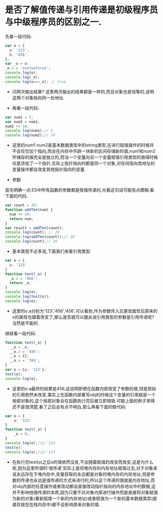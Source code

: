 # 是否了解值传递与引用传递是初级程序员与中级程序员的区别之一.

先看一段代码:

```js
var o = {
  a: '123',
  b: '456'
};
var _o = o;
_o.a = 'onetwothree';
console.log(o); 
console.log(_o);
console.log(o===_o); // true
```

- 问两次输出结果?
这里两次输出的结果都是一样的,而且对象也是恒等的,说明这两个对象指向同一处地址.

- 再看一段代码:

```js
var num1 = 5;
var num2 = num1;
num2 += 10;
console.log(num1);// 5
console.log(num2);// 10
```

- 这里的num1 num2是基本数据类型中的string类型,在进行赋值操作的时候并不会仅仅加个指向,而会在内存中开辟一块新的区间存储新的值,num1和num2所储存的值完全是独立的,而当一个变量向另一个变量赋值引用类型的值得时候仅是添加了一个指针,实际上指针指向的都是同一个对象,对任何指向改地址的变量操作都会改变其他指针指向的变量.

- 参数

首先明确一点:ES中所有函数的参数都是按值传递的,光看这句话可能有点模糊,看下面的代码:

```js
var count = 20;
function addTen(num) {
  num += 10;
  return num;
}
var result = addTen(count);
console.log(count); // 20
console.log(addTen(count));// 30
console.log(count);// 20
```

- 基本类型不必多说,下面我们来看引用类型:

```js
var o = {
  a: '123'
}
function test(_o) {
  _o.a = '456';
  return _o;
}
console.log(o);
console.log(test(o));
console.log(o);
```

- 这里的o.a分别为'123','456','456',可以看到,作为参数传入后更改属性后原来的o的属性也跟着改变了,那么是否就可以据此说引用类型的参数是引用传递呢?当然是不能的.

继续看一段代码:

```js
function test(_o) {
  __o = _o;
  __o.a = '456';
  __o = {};
  __o.a = '789';
}
var o = {a: '123'};
test(o);
console.log(o);
```

- 这里的o.a最终的结果是456,这说明即使在函数内部改变了参数的值,但是原始的引用依然未改变,事实上在函数内部重写obj的时候这个变量的引用就是一个局部对象的,这个局部对象会在函数执行完后被立即销毁.可能上面的例子举得还不是很清楚,看了之后会有点不明白,那么再看下面的额代码:

```js
var o = {
    a: '123'
}
function test(_o) {
    _o = 0;
}
console.log(o);//a:'123'
test(o);
console.log(o);//a:'123'
```

- 在执行完test(o)之后o的值依然没变,不会随着赋值的改变而改变,这是为什么呢,因为这里所谓的'值传递'实际上是将堆内存的内存地址赋值过去,对于对象来说永远存在于堆内存中,变量获取的永远都是对象的堆内存的内存地址,但是参数的传递也永远是值传递的方式来进行的,所以这个传递的值就是内存地址,而对obj内部的任意操作或者改动都会直接改动指针指向的内存地址中的数据,这并不影响他值传递的本质,因为只要不对对象内部进行操作而是直接将对象赋值为新的对象(重新赋值一个新的内存地址)或者赋值为一个新的基本数据类型(直接存放在在栈内存中)都不会影响原来对象的值.
